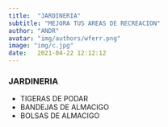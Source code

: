```yaml
---
title:  "JARDINERIA"
subtitle: "MEJORA TUS AREAS DE RECREACION"
author: "ANDR"
avatar: "img/authors/wferr.png"
image: "img/c.jpg"
date:   2021-04-22 12:12:12
---
```


### JARDINERIA
- TIGERAS DE PODAR
- BANDEJAS DE ALMACIGO
- BOLSAS DE ALMACIGO